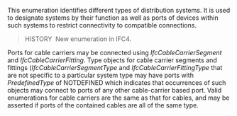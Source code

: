 This enumeration identifies different types of distribution systems. It is used to designate systems by their function as well as ports of devices within such systems to restrict connectivity to compatible connections.

> HISTORY&nbsp; New enumeration in IFC4.

Ports for cable carriers may be connected using _IfcCableCarrierSegment_ and _IfcCableCarrierFitting_. Type objects for cable carrier segments and fittings (_IfcCableCarrierSegmentType_ and _IfcCableCarrierFittingType_ that are not specific to a particular system type may have ports with _PredefinedType_ of NOTDEFINED which indicates that occurrences of such objects may connect to ports of any other cable-carrier based port. Valid enumerations for cable carriers are the same as that for cables, and may be asserted if ports of the contained cables are all of the same type.
